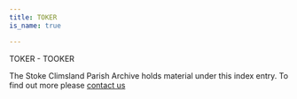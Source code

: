 ```yaml
---
title: TOKER
is_name: true

---
```


TOKER - TOOKER


The Stoke Climsland Parish Archive holds material under this index entry. To find out more please [contact us](/contact/)
